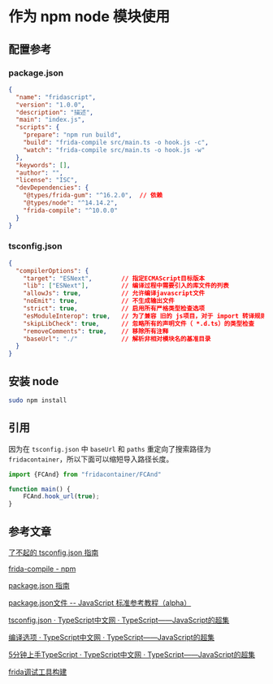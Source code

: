 # 作为 npm node 模块使用

## 配置参考

### package.json

```json
{
  "name": "fridascript",
  "version": "1.0.0",
  "description": "描述",
  "main": "index.js",
  "scripts": {
    "prepare": "npm run build",
    "build": "frida-compile src/main.ts -o hook.js -c",
    "watch": "frida-compile src/main.ts -o hook.js -w"
  },
  "keywords": [],
  "author": "",
  "license": "ISC",
  "devDependencies": {
    "@types/frida-gum": "^16.2.0",  // 依赖
    "@types/node": "^14.14.2",
    "frida-compile": "^10.0.0"
  }
}

```

### tsconfig.json

```json
{
  "compilerOptions": {
    "target": "ESNext",        // 指定ECMAScript目标版本
    "lib": ["ESNext"],         // 编译过程中需要引入的库文件的列表
    "allowJs": true,           // 允许编译javascript文件
    "noEmit": true,            // 不生成输出文件
    "strict": true,            // 启用所有严格类型检查选项
    "esModuleInterop": true,   // 为了兼容 旧的 js项目，对于 import 转译规则发送变化
    "skipLibCheck": true,      // 忽略所有的声明文件（ *.d.ts）的类型检查
    "removeComments": true,    // 移除所有注释
    "baseUrl": "./"            // 解析非相对模块名的基准目录
  }
}
```

## 安装 node
```bash
sudo npm install
```

## 引用

因为在 `tsconfig.json` 中 `baseUrl` 和 `paths` 重定向了搜索路径为 `fridacontainer`，所以下面可以缩短导入路径长度。

```typescript
import {FCAnd} from "fridacontainer/FCAnd"

function main() {
    FCAnd.hook_url(true);
}
```

## 参考文章
[了不起的 tsconfig.json 指南](https://blog.csdn.net/6346289/article/details/120426715)

[frida-compile - npm](https://www.npmjs.com/package/frida-compile)

[package.json 指南](http://dev.nodejs.cn/learn/the-package-json-guide)

[package.json文件 -- JavaScript 标准参考教程（alpha）](https://javascript.ruanyifeng.com/nodejs/packagejson.html)

[tsconfig.json · TypeScript中文网 · TypeScript——JavaScript的超集](https://www.tslang.cn/docs/handbook/tsconfig-json.html)

[编译选项 · TypeScript中文网 · TypeScript——JavaScript的超集](https://www.tslang.cn/docs/handbook/compiler-options.html)

[5分钟上手TypeScript · TypeScript中文网 · TypeScript——JavaScript的超集](https://www.tslang.cn/docs/handbook/typescript-in-5-minutes.html)

[frida调试工具构建](https://liangmc.com/archives/frida-diao-shi-gong-ju-gou-jian)